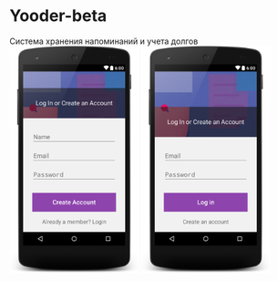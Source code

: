 # Yooder-beta
Система хранения напоминаний и учета долгов
<br><img src="/Screenshots/signup.png" width=45%>
<img src="/Screenshots/login.png" width=45%>
